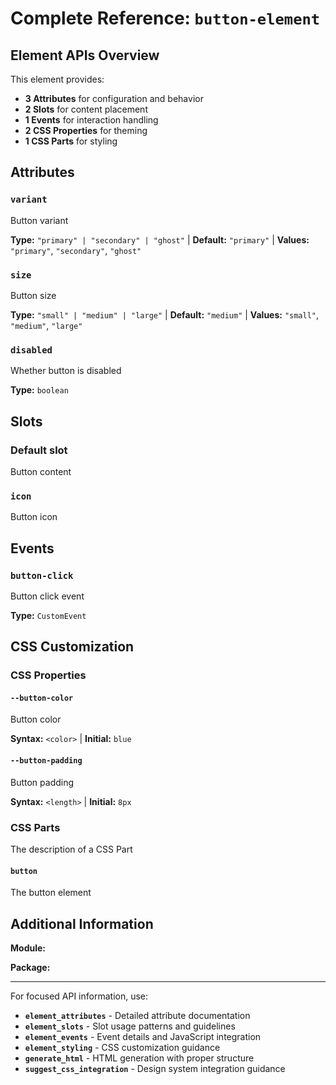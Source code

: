 # Complete Reference: `button-element`



## Element APIs Overview

This element provides:
- **3 Attributes** for configuration and behavior
- **2 Slots** for content placement
- **1 Events** for interaction handling
- **2 CSS Properties** for theming
- **1 CSS Parts** for styling



## Attributes




### `variant`

Button variant

**Type:** `"primary" | "secondary" | "ghost"` | **Default:** `"primary"` | **Values:** `"primary"`, `"secondary"`, `"ghost"`

### `size`

Button size

**Type:** `"small" | "medium" | "large"` | **Default:** `"medium"` | **Values:** `"small"`, `"medium"`, `"large"`

### `disabled`

Whether button is disabled

**Type:** `boolean`




## Slots




### Default slot

Button content

### `icon`

Button icon




## Events




### `button-click`

Button click event

**Type:** `CustomEvent`




## CSS Customization


### CSS Properties




#### `--button-color`

Button color

**Syntax:** `<color>` | **Initial:** `blue`

#### `--button-padding`

Button padding

**Syntax:** `<length>` | **Initial:** `8px`




### CSS Parts

The description of a CSS Part


#### `button`

The button element






## Additional Information

**Module:** 

**Package:** 


---

For focused API information, use:
- **`element_attributes`** - Detailed attribute documentation
- **`element_slots`** - Slot usage patterns and guidelines
- **`element_events`** - Event details and JavaScript integration
- **`element_styling`** - CSS customization guidance
- **`generate_html`** - HTML generation with proper structure
- **`suggest_css_integration`** - Design system integration guidance
